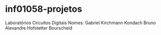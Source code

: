 # inf01058-projetos
Laboratórios Circuitos Digitais
Nomes:
Gabriel Kirchmann Kondach
Bruno Alexandre Hofstetter Bourscheid
